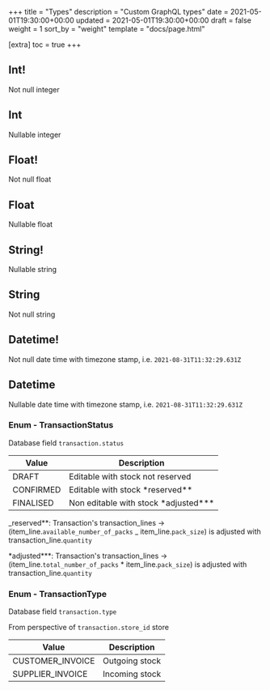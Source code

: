 +++
title = "Types"
description = "Custom GraphQL types"
date = 2021-05-01T19:30:00+00:00
updated = 2021-05-01T19:30:00+00:00
draft = false
weight = 1
sort_by = "weight"
template = "docs/page.html"

[extra]
toc = true
+++

## Int!

Not null integer

## Int

Nullable integer

## Float!

Not null float

## Float

Nullable float

## String!

Nullable string

## String

Not null string

## Datetime!

Not null date time with timezone stamp, i.e. `2021-08-31T11:32:29.631Z`

## Datetime

Nullable date time with timezone stamp, i.e. `2021-08-31T11:32:29.631Z`

### Enum - TransactionStatus

Database field `transaction.status`

| Value     | Description                              |
| --------- | ---------------------------------------- |
| DRAFT     | Editable with stock not reserved         |
| CONFIRMED | Editable with stock \*reserved\*\*       |
| FINALISED | Non editable with stock \*adjusted\*\*\* |

_reserved\*\*: Transaction's transaction_lines -> (item_line.`available_number_of_packs` _ item_line.`pack_size`) is adjusted with transaction_line.`quantity`

\*adjusted*\*\*: Transaction's transaction_lines -> (item_line.`total_number_of_packs` * item_line.`pack_size`) is adjusted with transaction_line.`quantity`

### Enum - TransactionType

Database field `transaction.type`

From perspective of `transaction.store_id` store

| Value            | Description    |
| ---------------- | -------------- |
| CUSTOMER_INVOICE | Outgoing stock |
| SUPPLIER_INVOICE | Incoming stock |
